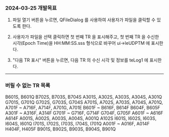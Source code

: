 
### 2024-03-25 개발목표

1. 파일 열기 버튼을 누르면, QFileDialog 를 사용하여 사용자가 파일을 클릭할 수 있도록 한다.

2. 사용자가 파일을 선택 클릭하면 첫 번째 TR 을 표시해주고, 첫 번째 TR 을 수신한 시각(Epoch Time)을 HH:MM:SS.sss 형식으로 바꾸어 ui->leUDPTM 에 표시한다.

3. "다음 TR 표시" 버튼을 누르면, 다음 TR 의 수신 시각 및 정보를 teLog1 에 표시한다.

--------------------
### 버릴 수 없는 TR 목록

B601S, B601Q
B702S, B703S, B704S
A301S, A302S, A303S, A304S, A301Q
G701S, G701Q
G702S, G703S, G704S
A701S, A702S, A703S, A704S, A701Q, A701F ~ A716F, A714F, A701G, A701E
B601F ~ B616F, B614F
B604F, B605F
A301F ~ A316F, A314F
G701F ~ G716F, G714F
G704F, G705F
A601F ~ A616F
A614F
A001S, A002S, A003S, A004S, A001Q
A102S
I601S, I602S, I603S, I604S, I601Q
I701S, I702S, I703S, I704S, I701Q
A001F ~ A016F, A014F
H404F, H405F
B901S, B902S, B903S, B904S, B901Q
